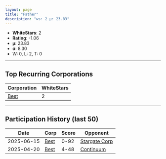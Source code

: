 ```yaml
---
layout: page
title: "Father"
description: "ws: 2 μ: 23.83"
---
```

- **WhiteStars**: 2
- **Rating**: -1.06
- **μ**: 23.83  
- **σ**: 8.30
- W: 0, L: 2, T: 0

---

## Top Recurring Corporations

| Corporation | WhiteStars |
| --- | --- |
| [Best](https://ws.tsl.rocks/corp/bd123b7fcde92215ca4105138efc2319522ee5f2e23c925a0f2aa73adf49261a/) | 2 |

---

## Participation History (last 50)

| Date | Corp | Score | Opponent |
| --- | --- | --- | --- |
| 2025-06-15 | [Best](https://ws.tsl.rocks/corp/bd123b7fcde92215ca4105138efc2319522ee5f2e23c925a0f2aa73adf49261a/) | 0-92 | [Stargate Corp](https://ws.tsl.rocks/corp/b698cd0d86be60954a4b995f79fffe102a71c350e47fbdc2a5827f0ed0ca455d/) |
| 2025-04-20 | [Best](https://ws.tsl.rocks/corp/bd123b7fcde92215ca4105138efc2319522ee5f2e23c925a0f2aa73adf49261a/) | 4-48 | [Continuum](https://ws.tsl.rocks/corp/ea5fb17c8fcf67a15bd5a194549206adba2279a79973a34bcfd0abb1e3cf9107/) |